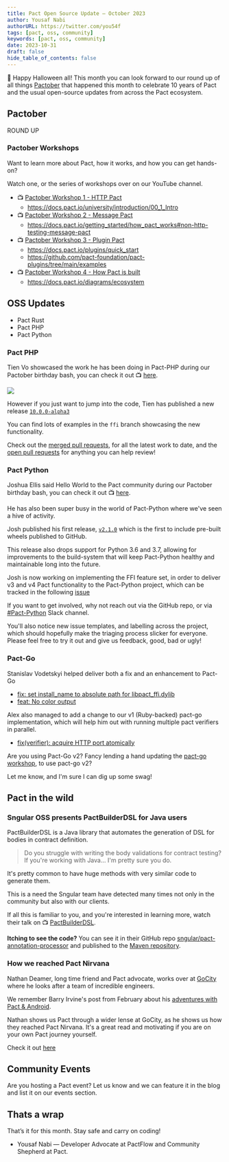 ```yaml
---
title: Pact Open Source Update — October 2023
author: Yousaf Nabi
authorURL: https://twitter.com/you54f
tags: [pact, oss, community]
keywords: [pact, oss, community]
date: 2023-10-31
draft: false
hide_table_of_contents: false
---
```


:ghost: Happy Halloween all! This month you can look forward to our round up of all things [Pactober](https://pact.io/pactober) that happened this month to celebrate 10 years of Pact and the usual open-source updates from across the Pact ecosystem.

## Pactober

ROUND UP

### Pactober Workshops

Want to learn more about Pact, how it works, and how you can get hands-on?

Watch one, or the series of workshops over on our YouTube channel.

- :tv: [Pactober Workshop 1 - HTTP Pact](https://www.youtube.com/watch?v=Gx-R2Cn1HZE)
  - https://docs.pact.io/university/introduction/00_1_Intro
- :tv: [Pactober Workshop 2 - Message Pact](https://www.youtube.com/watch?v=81N25-4x27E)
  - https://docs.pact.io/getting_started/how_pact_works#non-http-testing-message-pact
- :tv: [Pactober Workshop 3 - Plugin Pact](https://www.youtube.com/watch?v=0FpzPRSf2VA3)
  - https://docs.pact.io/plugins/quick_start
  - https://github.com/pact-foundation/pact-plugins/tree/main/examples
- :tv: [Pactober Workshop 4 - How Pact is built](https://www.youtube.com/watch?v=QIza-D-f7DI)
  - https://docs.pact.io/diagrams/ecosystem

## OSS Updates

- Pact Rust
- Pact PHP
- Pact Python

### Pact PHP

Tien Vo showcased the work he has been doing in Pact-PHP during our Pactober birthday bash, you can check it out :tv: [here](https://www.youtube.com/live/s1LOP4Ak5SA?feature=shared&t=13090).

![](https://github-production-user-asset-6210df.s3.amazonaws.com/19932401/279366995-2f20edc4-4c4d-48aa-bcb0-028920f1ce1e.png)

However if you just want to jump into the code, Tien has published a new release [`10.0.0-alpha3`](https://github.com/pact-foundation/pact-php/releases/tag/10.0.0-alpha3)

You can find lots of examples in the `ffi` branch showcasing the new functionality.

Check out the [merged pull requests](https://github.com/pact-foundation/pact-php/pulls?q=is%3Apr+is%3Aclosed), for all the latest work to date, and the [open pull requests](https://github.com/pact-foundation/pact-php/pulls?q=is%3Aopen+is%3Apr) for anything you can help review!

### Pact Python

Joshua Ellis said Hello World to the Pact community during our Pactober birthday bash, you can check it out :tv: [here](https://www.youtube.com/live/s1LOP4Ak5SA?feature=shared&t=12762).

He has also been super busy in the world of Pact-Python where we've seen a hive of activity.

Josh published his first release, [`v2.1.0`](https://github.com/pact-foundation/pact-python/releases/tag/v2.1.0) which is the first to include pre-built wheels published to GitHub. 

This release also drops support for Python 3.6 and 3.7, allowing for improvements to the build-system that will keep Pact-Python healthy and maintainable long into the future.

Josh is now working on implementing the FFI feature set, in order to deliver v3 and v4 Pact functionality to the Pact-Python project, which can be tracked in the following [issue](https://github.com/pact-foundation/pact-python/issues/396)

If you want to get involved, why not reach out via the GitHub repo, or via [#Pact-Python](https://pact-foundation.slack.com/archives/C9VECUP6E) Slack channel.

You'll also notice new issue templates, and labelling across the project, which should hopefully make the triaging process slicker for everyone. Please feel free to try it out and give us feedback, good, bad or ugly!

### Pact-Go

Stanislav Vodetskyi helped deliver both a fix and an enhancement to Pact-Go

- [fix: set install_name to absolute path for libpact_ffi.dylib](https://github.com/pact-foundation/pact-go/pull/350)
- [feat: No color output](https://github.com/pact-foundation/pact-go/pull/341)

Alex also managed to add a change to our v1 (Ruby-backed) pact-go implementation, which will help him out with running multiple pact verifiers in parallel.

- [fix(verifier): acquire HTTP port atomically](https://github.com/pact-foundation/pact-go/pull/344)

Are you using Pact-Go v2? Fancy lending a hand updating the [pact-go workshop](https://github.com/pact-foundation/pact-workshop-go), to use pact-go v2?

Let me know, and I'm sure I can dig up some swag!

## Pact in the wild

### Sngular OSS presents PactBuilderDSL for Java users

PactBuilderDSL is a Java library that automates the generation of DSL for bodies in contract definition.

> Do you struggle with writing the body validations for contract testing? If you're working with Java... I'm pretty sure you do.

It's pretty common to have huge methods with very similar code to generate them.

This is a need the Sngular team have detected many times not only in the community but also with our clients.

If all this is familiar to you, and you're interested in learning more, watch their talk on :tv: [PactBuilderDSL](https://pact.io/pactober/workshop/watch/pact-jvm-dsl).

**Itching to see the code?** You can see it in their GitHub repo [sngular/pact-annotation-processor](https://github.com/sngular/pact-annotation-processor) and published to the [Maven repository](https://mvnrepository.com/artifact/com.sngular/pact-annotation-processor/1.0.0).

### How we reached Pact Nirvana

Nathan Deamer, long time friend and Pact advocate, works over at [GoCity](https://gocity.com/) where he looks after a team of incredible engineers.

We remember Barry Irvine's post from February about his [adventures with Pact & Android](https://medium.com/go-city/pact-contract-testing-in-android-ff7e996d0910).

Nathan shows us Pact through a wider lense at GoCity, as he shows us how they reached Pact Nirvana. It's a great read and motivating if you are on your own Pact journey yourself.

Check it out [here](https://medium.com/go-city/how-we-reached-pact-nirvana-diamond-level-5d55e5c388d0)

## Community Events

Are you hosting a Pact event? Let us know and we can feature it in the blog and list it on our events section.

## Thats a wrap

That’s it for this month. Stay safe and carry on coding!

- Yousaf Nabi — Developer Advocate at PactFlow and Community Shepherd at Pact.
